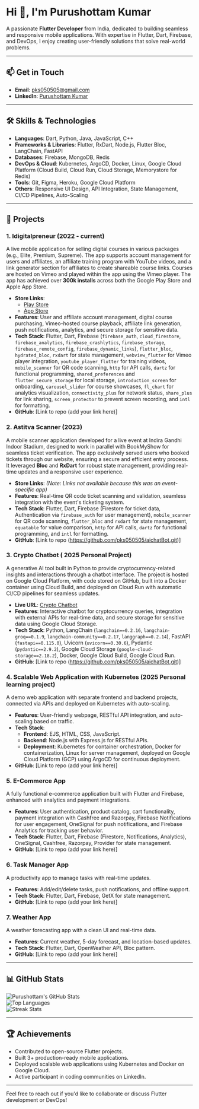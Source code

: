# Hi 👋, I'm Purushottam Kumar

A passionate **Flutter Developer** from India, dedicated to building seamless and responsive mobile applications. With expertise in Flutter, Dart, Firebase, and DevOps, I enjoy creating user-friendly solutions that solve real-world problems.

---

## 📫 Get in Touch
- **Email**: pks050505@gmail.com  
- **LinkedIn**: [Purushottam Kumar](https://www.linkedin.com/in/purushottam-kumar-3a260014a/)

---

## 🛠️ Skills & Technologies
- **Languages**: Dart, Python, Java, JavaScript, C++  
- **Frameworks & Libraries**: Flutter, RxDart, Node.js, Flutter Bloc, LangChain, FastAPI  
- **Databases**: Firebase, MongoDB, Redis  
- **DevOps & Cloud**: Kubernetes, ArgoCD, Docker, Linux, Google Cloud Platform (Cloud Build, Cloud Run, Cloud Storage, Memorystore for Redis)  
- **Tools**: Git, Figma, Heroku, Google Cloud Platform  
- **Others**: Responsive UI Design, API Integration, State Management, CI/CD Pipelines, Auto-Scaling

---

## 🚀 Projects

### 1. **Idigitalpreneur (2022 - current)**  
A live mobile application for selling digital courses in various packages (e.g., Elite, Premium, Supreme). The app supports account management for users and affiliates, an affiliate training program with YouTube videos, and a link generator section for affiliates to create shareable course links. Courses are hosted on Vimeo and played within the app using the Vimeo player. The app has achieved over **300k installs** across both the Google Play Store and Apple App Store.  
- **Store Links**:  
  - [Play Store](https://play.google.com/store/apps/details?id=com.idigitalpreneur.app)  
  - [App Store](https://apps.apple.com/us/app/idigitalpreneur/id6443746600)  
- **Features**: User and affiliate account management, digital course purchasing, Vimeo-hosted course playback, affiliate link generation, push notifications, analytics, and secure storage for sensitive data.  
- **Tech Stack**: Flutter, Dart, Firebase (`firebase_auth`, `cloud_firestore`, `firebase_analytics`, `firebase_crashlytics`, `firebase_storage`, `firebase_remote_config`, `firebase_dynamic_links`), `flutter_bloc`, `hydrated_bloc`, `rxdart` for state management, `webview_flutter` for Vimeo player integration, `youtube_player_flutter` for training videos, `mobile_scanner` for QR code scanning, `http` for API calls, `dartz` for functional programming, `shared_preferences` and `flutter_secure_storage` for local storage, `introduction_screen` for onboarding, `carousel_slider` for course showcases, `fl_chart` for analytics visualization, `connectivity_plus` for network status, `share_plus` for link sharing, `screen_protector` to prevent screen recording, and `intl` for formatting.  
- **GitHub**: [Link to repo (add your link here)]

### 2. **Astitva Scanner (2023)**  
A mobile scanner application developed for a live event at Indira Gandhi Indoor Stadium, designed to work in parallel with BookMyShow for seamless ticket verification. The app exclusively served users who booked tickets through our website, ensuring a secure and efficient entry process. It leveraged **Bloc** and **RxDart** for robust state management, providing real-time updates and a responsive user experience.  
- **Store Links**: *(Note: Links not available because this was an event-specific app)*  
- **Features**: Real-time QR code ticket scanning and validation, seamless integration with the event's ticketing system.  
- **Tech Stack**: Flutter, Dart, Firebase (Firestore for ticket data, Authentication via `firebase_auth` for user management), `mobile_scanner` for QR code scanning, `flutter_bloc` and `rxdart` for state management, `equatable` for value comparison, `http` for API calls, `dartz` for functional programming, and `intl` for formatting.  
- **GitHub**: [Link to repo (https://github.com/pks050505/aichatBot.git)]

### 3. **Crypto Chatbot ( 2025 Personal Project)**  
A generative AI tool built in Python to provide cryptocurrency-related insights and interactions through a chatbot interface. The project is hosted on Google Cloud Platform, with code stored on GitHub, built into a Docker container using Cloud Build, and deployed on Cloud Run with automatic CI/CD pipelines for seamless updates.  
- **Live URL**: [Crypto Chatbot](https://aichatbot-16909439193.asia-south1.run.app)  
- **Features**: Interactive chatbot for cryptocurrency queries, integration with external APIs for real-time data, and secure storage for sensitive data using Google Cloud Storage.  
- **Tech Stack**: Python, LangChain (`langchain==0.2.16`, `langchain-groq==0.1.9`, `langchain-community==0.2.17`, `langgraph==0.2.14`), FastAPI (`fastapi==0.115.0`), Uvicorn (`uvicorn==0.30.6`), Pydantic (`pydantic==2.9.2`), Google Cloud Storage (`google-cloud-storage==2.18.2`), Docker, Google Cloud Build, Google Cloud Run.  
- **GitHub**: [Link to repo (https://github.com/pks050505/aichatBot.git)]

### 4. **Scalable Web Application with Kubernetes (2025 Personal learning project)**  
A demo web application with separate frontend and backend projects, connected via APIs and deployed on Kubernetes with auto-scaling.  
- **Features**: User-friendly webpage, RESTful API integration, and auto-scaling based on traffic.  
- **Tech Stack**:  
  - **Frontend**: EJS, HTML, CSS, JavaScript.  
  - **Backend**: Node.js with Express.js for RESTful APIs.  
  - **Deployment**: Kubernetes for container orchestration, Docker for containerization, Linux for server management, deployed on Google Cloud Platform (GCP) using ArgoCD for continuous deployment.  
- **GitHub**: [Link to repo (add your link here)]  

### 5. **E-Commerce App**  
A fully functional e-commerce application built with Flutter and Firebase, enhanced with analytics and payment integrations.  
- **Features**: User authentication, product catalog, cart functionality, payment integration with Cashfree and Razorpay, Firebase Notifications for user engagement, OneSignal for push notifications, and Firebase Analytics for tracking user behavior.  
- **Tech Stack**: Flutter, Dart, Firebase (Firestore, Notifications, Analytics), OneSignal, Cashfree, Razorpay, Provider for state management.  
- **GitHub**: [Link to repo (add your link here)]  

### 6. **Task Manager App**  
A productivity app to manage tasks with real-time updates.  
- **Features**: Add/edit/delete tasks, push notifications, and offline support.  
- **Tech Stack**: Flutter, Dart, Firebase, GetX for state management.  
- **GitHub**: [Link to repo (add your link here)]  

### 7. **Weather App**  
A weather forecasting app with a clean UI and real-time data.  
- **Features**: Current weather, 5-day forecast, and location-based updates.  
- **Tech Stack**: Flutter, Dart, OpenWeather API, Bloc pattern.  
- **GitHub**: [Link to repo (add your link here)]  

---

## 📊 GitHub Stats

![Purushottam's GitHub Stats](https://github-readme-stats.vercel.app/api?username=pks050505&show_icons=true&locale=en)  
![Top Languages](https://github-readme-stats.vercel.app/api/top-langs?username=pks050505&show_icons=true&locale=en&layout=compact)  
![Streak Stats](https://github-readme-streak-stats.herokuapp.com/?user=pks050505&)

---

## 🏆 Achievements
- Contributed to open-source Flutter projects.  
- Built 3+ production-ready mobile applications.  
- Deployed scalable web applications using Kubernetes and Docker on Google Cloud.  
- Active participant in coding communities on LinkedIn.

---

Feel free to reach out if you'd like to collaborate or discuss Flutter development or DevOps!
